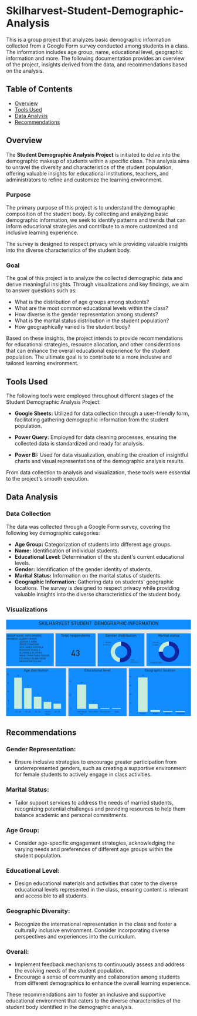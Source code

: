 # Skilharvest-Student-Demographic-Analysis

This is a group project that analyzes basic demographic information collected from a Google Form survey conducted among students in a class. The information includes age group, name, educational level, geographic information and more. The following documentation provides an overview of the project, insights derived from the data, and recommendations based on the analysis.

## Table of Contents
- [Overview](#overview)
- [Tools Used](#tools-used)
- [Data Analysis](#data-analysis)
- [Recommendations](#recommendations)

## Overview

The **Student Demographic Analysis Project** is initiated to delve into the demographic makeup of students within a specific class. This analysis aims to unravel the diversity and characteristics of the student population, offering valuable insights for educational institutions, teachers, and administrators to refine and customize the learning environment.

### Purpose

The primary purpose of this project is to understand the demographic composition of the student body. By collecting and analyzing basic demographic information, we seek to identify patterns and trends that can inform educational strategies and contribute to a more customized and inclusive learning experience.

The survey is designed to respect privacy while providing valuable insights into the diverse characteristics of the student body.
### Goal
The  goal of this project is to analyze the collected demographic data and derive meaningful insights. Through visualizations and key findings, we aim to answer questions such as:

- What is the distribution of age groups among students?
- What are the most common educational levels within the class?
- How diverse is the gender representation among students?
- What is the marital status distribution in the student population?
- How geographically varied is the student body?

Based on these insights, the project intends to provide recommendations for educational strategies, resource allocation, and other considerations that can enhance the overall educational experience for the student population. The ultimate goal is to contribute to a more inclusive and tailored learning environment.


## Tools Used

The following tools were employed throughout different stages of the Student Demographic Analysis Project:

- **Google Sheets:** Utilized for data collection through a user-friendly form, facilitating gathering demographic information from the student population.

- **Power Query:** Employed for data cleaning processes, ensuring the collected data is standardized and ready for analysis.

- **Power BI:** Used for data visualization, enabling the creation of insightful charts and visual representations of the demographic analysis results.

From data collection to analysis and visualization, these tools were essential to the project's smooth execution.

## Data Analysis

### Data Collection
The data was collected through a Google Form survey, covering the following key demographic categories:
- **Age Group:** Categorization of students into different age groups.
- **Name:** Identification of individual students.
- **Educational Level:** Determination of the student's current educational levels.
- **Gender:** Identification of the gender identity of students.
- **Marital Status:** Information on the marital status of students.
- **Geographic Information:** Gathering data on students' geographic locations.
The survey is designed to respect privacy while providing valuable insights into the diverse characteristics of the student body.

### Visualizations
![Visualization Screenshot](https://github.com/WrittenbyTiana/Skilharvest-Student-Demographic-Analysis/blob/main/Screenshot%202024-03-13%20122824.png)

## Recommendations

### Gender Representation:
- Ensure inclusive strategies to encourage greater participation from underrepresented genders, such as creating a supportive environment for female students to actively engage in class activities.

### Marital Status:
- Tailor support services to address the needs of married students, recognizing potential challenges and providing resources to help them balance academic and personal commitments.

### Age Group:
- Consider age-specific engagement strategies, acknowledging the varying needs and preferences of different age groups within the student population.

### Educational Level:
- Design educational materials and activities that cater to the diverse educational levels represented in the class, ensuring content is relevant and accessible to all students.

### Geographic Diversity:
- Recognize the international representation in the class and foster a culturally inclusive environment. Consider incorporating diverse perspectives and experiences into the curriculum.

### Overall:
- Implement feedback mechanisms to continuously assess and address the evolving needs of the student population.
- Encourage a sense of community and collaboration among students from different demographics to enhance the overall learning experience.

These recommendations aim to foster an inclusive and supportive educational environment that caters to the diverse characteristics of the student body identified in the demographic analysis.

